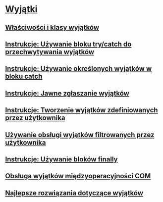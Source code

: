 # [Wyjątki](index.md)
## [Właściwości i klasy wyjątków](exception-class-and-properties.md)
## [Instrukcje: Używanie bloku try/catch do przechwytywania wyjątków](how-to-use-the-try-catch-block-to-catch-exceptions.md)
## [Instrukcje: Używanie określonych wyjątków w bloku catch](how-to-use-specific-exceptions-in-a-catch-block.md)
## [Instrukcje: Jawne zgłaszanie wyjątków](how-to-explicitly-throw-exceptions.md)
## [Instrukcje: Tworzenie wyjątków zdefiniowanych przez użytkownika](how-to-create-user-defined-exceptions.md)
## [Używanie obsługi wyjątków filtrowanych przez użytkownika](using-user-filtered-exception-handlers.md)
## [Instrukcje: Używanie bloków finally](how-to-use-finally-blocks.md)
## [Obsługa wyjątków międzyoperacyjności COM](handling-com-interop-exceptions.md)
## [Najlepsze rozwiązania dotyczące wyjątków](best-practices-for-exceptions.md)
